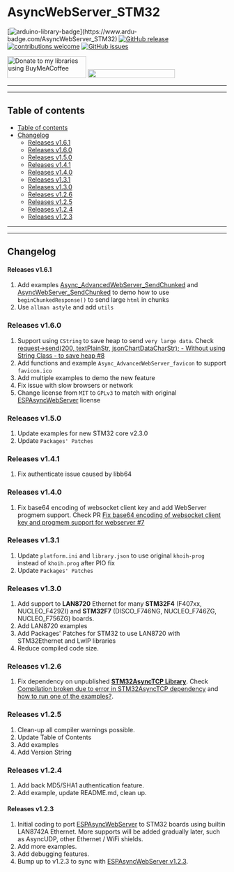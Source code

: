 # AsyncWebServer_STM32

[![arduino-library-badge](https://www.ardu-badge.com/badge/AsyncWebServer_STM32.svg?)](https://www.ardu-badge.com/AsyncWebServer_STM32)
[![GitHub release](https://img.shields.io/github/release/khoih-prog/AsyncWebServer_STM32.svg)](https://github.com/khoih-prog/AsyncWebServer_STM32/releases)
[![contributions welcome](https://img.shields.io/badge/contributions-welcome-brightgreen.svg?style=flat)](#Contributing)
[![GitHub issues](https://img.shields.io/github/issues/khoih-prog/AsyncWebServer_STM32.svg)](http://github.com/khoih-prog/AsyncWebServer_STM32/issues)

<a href="https://www.buymeacoffee.com/khoihprog6" title="Donate to my libraries using BuyMeACoffee"><img src="https://cdn.buymeacoffee.com/buttons/v2/default-yellow.png" alt="Donate to my libraries using BuyMeACoffee" style="height: 50px !important;width: 181px !important;" ></a>
<a href="https://www.buymeacoffee.com/khoihprog6" title="Donate to my libraries using BuyMeACoffee"><img src="https://img.shields.io/badge/buy%20me%20a%20coffee-donate-orange.svg?logo=buy-me-a-coffee&logoColor=FFDD00" style="height: 20px !important;width: 200px !important;" ></a>

---
---

## Table of contents

* [Table of contents](#table-of-contents)
* [Changelog](#changelog)
  * [Releases v1.6.1](#releases-v161)
  * [Releases v1.6.0](#releases-v160)
  * [Releases v1.5.0](#releases-v150)
  * [Releases v1.4.1](#releases-v141)
  * [Releases v1.4.0](#releases-v140)
  * [Releases v1.3.1](#releases-v131)
  * [Releases v1.3.0](#releases-v130)
  * [Releases v1.2.6](#releases-v126)
  * [Releases v1.2.5](#releases-v125)
  * [Releases v1.2.4](#releases-v124)
  * [Releases v1.2.3](#releases-v123)

---
---

## Changelog

#### Releases v1.6.1

1. Add examples [Async_AdvancedWebServer_SendChunked](https://github.com/khoih-prog/AsyncWebServer_STM32/tree/master/examples/Async_AdvancedWebServer_SendChunked) and [AsyncWebServer_SendChunked](https://github.com/khoih-prog/AsyncWebServer_STM32/tree/master/examples/AsyncWebServer_SendChunked) to demo how to use `beginChunkedResponse()` to send large `html` in chunks
2. Use `allman astyle` and add `utils`

### Releases v1.6.0

1. Support using `CString` to save heap to send `very large data`. Check [request->send(200, textPlainStr, jsonChartDataCharStr); - Without using String Class - to save heap #8](https://github.com/khoih-prog/Portenta_H7_AsyncWebServer/pull/8)
2. Add functions and example `Async_AdvancedWebServer_favicon` to support `favicon.ico`
3. Add multiple examples to demo the new feature
4. Fix issue with slow browsers or network
5. Change license from `MIT` to `GPLv3` to match with original [ESPAsyncWebServer](https://github.com/me-no-dev/ESPAsyncWebServer) license


### Releases v1.5.0

1. Update examples for new STM32 core v2.3.0 
2. Update `Packages' Patches`

### Releases v1.4.1

1. Fix authenticate issue caused by libb64

### Releases v1.4.0

1. Fix base64 encoding of websocket client key and add WebServer progmem support. Check PR [Fix base64 encoding of websocket client key and progmem support for webserver #7](https://github.com/khoih-prog/AsyncWebServer_STM32/pull/7)


### Releases v1.3.1

1. Update `platform.ini` and `library.json` to use original `khoih-prog` instead of `khoih.prog` after PIO fix
2. Update `Packages' Patches`

### Releases v1.3.0

1. Add support to **LAN8720** Ethernet for many **STM32F4** (F407xx, NUCLEO_F429ZI) and **STM32F7** (DISCO_F746NG, NUCLEO_F746ZG, NUCLEO_F756ZG) boards.
2. Add LAN8720 examples
3. Add Packages' Patches for STM32 to use LAN8720 with STM32Ethernet and LwIP libraries
4. Reduce compiled code size.

### Releases v1.2.6

1. Fix dependency on unpublished [**STM32AsyncTCP Library**](https://github.com/philbowles/STM32AsyncTCP). Check [Compilation broken due to error in STM32AsyncTCP dependency](https://github.com/khoih-prog/AsyncWebServer_STM32/issues/4) and [how to run one of the examples?](https://github.com/khoih-prog/AsyncWebServer_STM32/issues/2).

### Releases v1.2.5

1. Clean-up all compiler warnings possible.
2. Update Table of Contents
3. Add examples
4. Add Version String 

### Releases v1.2.4

1. Add back MD5/SHA1 authentication feature.
2. Add example, update README.md, clean up.

#### Releases v1.2.3

1. Initial coding to port [ESPAsyncWebServer](https://github.com/me-no-dev/ESPAsyncWebServer) to STM32 boards using builtin LAN8742A Ethernet. More supports will be added gradually later, such as AsyncUDP, other Ethernet / WiFi shields.
2. Add more examples.
3. Add debugging features.
4. Bump up to v1.2.3 to sync with [ESPAsyncWebServer v1.2.3](https://github.com/me-no-dev/ESPAsyncWebServer).




